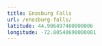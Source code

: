 ```yaml
---
title: Enosburg Falls
url: /enosburg-falls/
latitude: 44.906497400000006
longitude: -72.80540690000001
---
```

